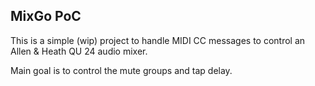 ## MixGo PoC

This is a simple (wip) project to handle MIDI CC messages to control an Allen & Heath QU 24 audio mixer.

Main goal is to control the mute groups and tap delay.
